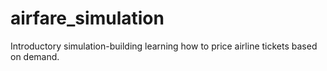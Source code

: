 # airfare_simulation
Introductory simulation-building learning how to price airline tickets based on demand.
